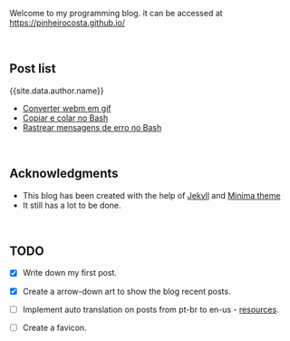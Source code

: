 Welcome to my programming blog. it can be accessed at https://pinheirocosta.github.io/

<br>

## Post list

{{site.data.author.name}}

* [Converter webm em gif](https://pinheirocosta.github.io/converter-video-em-gif/)
* [Copiar e colar no Bash](https://pinheirocosta.github.io/copiar-e-colar-no-terminal/)
* [Rastrear mensagens de erro no Bash](https://pinheirocosta.github.io/rastrear-mensagens-de-erro-do-terminal/)
<br>

## Acknowledgments

* This blog has been created with the help of [Jekyll](https://jekyllrb.com/) and [Minima theme](https://github.com/jekyll/minima)
* It still has a lot to be done. 

<br>

## TODO

- [x] Write down my first post.
- [x] Create a arrow-down art to show the blog recent posts.
- [ ] Implement auto translation on posts from pt-br to en-us - [resources](https://matthewlincoln.net/2020/03/01/multilingual-jekyll.html).
- [ ] Create a favicon.


